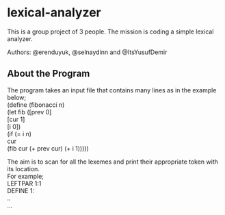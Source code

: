 # lexical-analyzer
This is a group project of 3 people. The mission is coding a simple lexical analyzer.

Authors: @erenduyuk, @selnaydinn and @ItsYusufDemir

## About the Program
The program takes an input file that contains many lines as in the example below;  
(define (fibonacci n)  
(let fib ([prev 0]  
[cur 1]  
[i 0])  
(if (= i n)  
cur  
(fib cur (+ prev cur) (+ i 1)))))  

The aim is to scan for all the lexemes and print their appropriate token with its location.  
For example;  
LEFTPAR 1:1  
DEFINE 1:  
..  
...  
